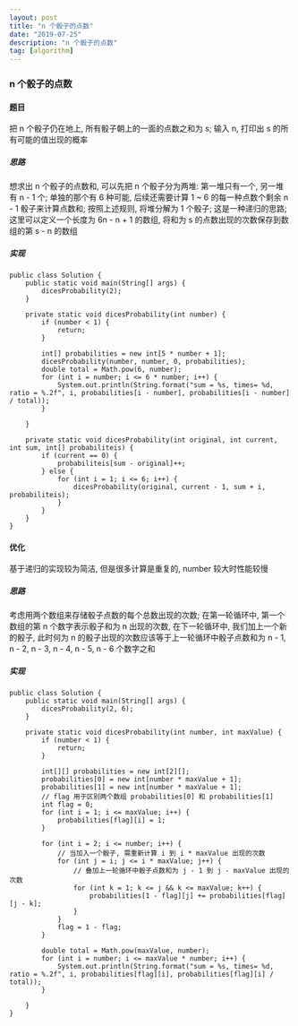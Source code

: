 ```yaml
---
layout: post
title: "n 个骰子的点数"
date: "2019-07-25"
description: "n 个骰子的点数"
tag: [algorithm]
---
```


### n 个骰子的点数

#### 题目
把 n 个骰子仍在地上, 所有骰子朝上的一面的点数之和为 s; 输入 n, 打印出 s 的所有可能的值出现的概率

##### 思路
想求出 n 个骰子的点数和, 可以先把 n 个骰子分为两堆: 第一堆只有一个, 另一堆有 n - 1 个; 单独的那个有 6 种可能, 后续还需要计算 1 ~ 6 的每一种点数个剩余 n - 1 骰子来计算点数和; 按照上述规则, 将堆分解为 1 个骰子; 这是一种递归的思路; 这里可以定义一个长度为 6n - n + 1 的数组, 将和为 s 的点数出现的次数保存到数组的第 s - n 的数组

##### 实现
```
public class Solution {
    public static void main(String[] args) {
        dicesProbability(2);
    }

    private static void dicesProbability(int number) {
        if (number < 1) {
            return;
        }

        int[] probabilities = new int[5 * number + 1];
        dicesProbability(number, number, 0, probabilities);
        double total = Math.pow(6, number);
        for (int i = number; i <= 6 * number; i++) {
            System.out.println(String.format("sum = %s, times= %d, ratio = %.2f", i, probabilities[i - number], probabilities[i - number] / total));
        }

    }

    private static void dicesProbability(int original, int current, int sum, int[] probabiliteis) {
        if (current == 0) {
            probabiliteis[sum - original]++;
        } else {
            for (int i = 1; i <= 6; i++) {
                dicesProbability(original, current - 1, sum + i, probabiliteis);
            }
        }
    }
}
```

#### 优化
基于递归的实现较为简洁, 但是很多计算是重复的, number 较大时性能较慢

##### 思路
考虑用两个数组来存储骰子点数的每个总数出现的次数; 在第一轮循环中, 第一个数组的第 n 个数字表示骰子和为 n 出现的次数, 在下一轮循环中, 我们加上一个新的骰子, 此时何为 n 的骰子出现的次数应该等于上一轮循环中骰子点数和为 n - 1, n - 2, n - 3, n - 4, n - 5, n - 6 个数字之和

##### 实现
```
public class Solution {
    public static void main(String[] args) {
        dicesProbability(2, 6);
    }

    private static void dicesProbability(int number, int maxValue) {
        if (number < 1) {
            return;
        }

        int[][] probabilities = new int[2][];
        probabilities[0] = new int[number * maxValue + 1];
        probabilities[1] = new int[number * maxValue + 1];
        // flag 用于区别两个数组 probabilities[0] 和 probabilities[1]
        int flag = 0;
        for (int i = 1; i <= maxValue; i++) {
            probabilities[flag][i] = 1;
        }

        for (int i = 2; i <= number; i++) {
            // 当加入一个骰子, 需重新计算 i 到 i * maxValue 出现的次数
            for (int j = i; j <= i * maxValue; j++) {
                // 叠加上一轮循环中骰子点数和为 j - 1 到 j - maxValue 出现的次数
                for (int k = 1; k <= j && k <= maxValue; k++) {
                    probabilities[1 - flag][j] += probabilities[flag][j - k];
                }
            }
            flag = 1 - flag;
        }

        double total = Math.pow(maxValue, number);
        for (int i = number; i <= maxValue * number; i++) {
            System.out.println(String.format("sum = %s, times= %d, ratio = %.2f", i, probabilities[flag][i], probabilities[flag][i] / total));
        }

    }
}
```
